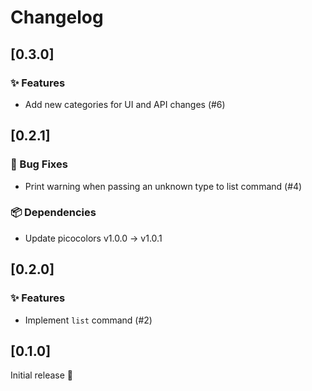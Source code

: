 # Changelog

## [0.3.0]

### ✨ Features

* Add new categories for UI and API changes (#6)


## [0.2.1]

### 🐛 Bug Fixes

* Print warning when passing an unknown type to list command (#4)

### 📦️ Dependencies

* Update picocolors v1.0.0 -> v1.0.1


## [0.2.0]

### ✨ Features

* Implement `list` command (#2)


## [0.1.0]

Initial release 🎉
